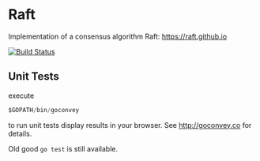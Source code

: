# Raft

Implementation of a consensus algorithm Raft: https://raft.github.io

[![Build Status](https://travis-ci.org/aligusnet/raft.svg?branch=master)](https://travis-ci.org/aligusnet/raft)


## Unit Tests

execute 
```go
$GOPATH/bin/goconvey
```

to run unit tests display results in your browser. See http://goconvey.co for details.

Old good `go test` is still available.

